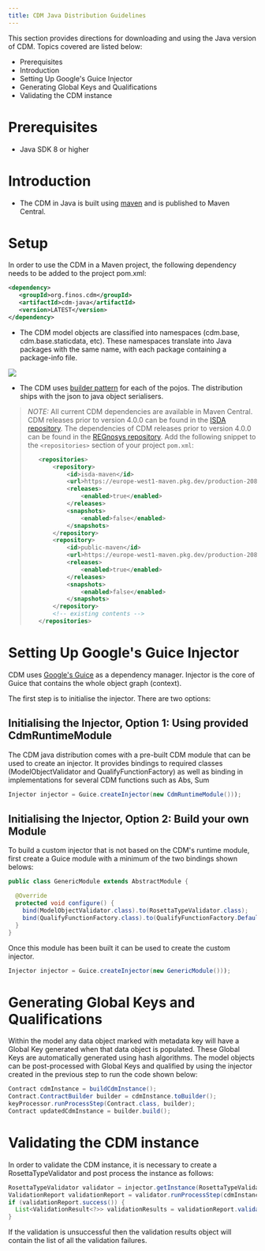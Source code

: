 ```yaml
---
title: CDM Java Distribution Guidelines
---
```


This section provides directions for downloading and using the Java
version of CDM. Topics covered are listed below:

-   Prerequisites
-   Introduction
-   Setting Up Google's Guice Injector
-   Generating Global Keys and Qualifications
-   Validating the CDM instance

# Prerequisites

-   Java SDK 8 or higher

# Introduction

-   The CDM in Java is built using [maven](https://maven.apache.org) and is published to Maven
    Central.

# Setup

In order to use the CDM in a Maven project, the following dependency
needs to be added to the project pom.xml:

``` xml
<dependency>
   <groupId>org.finos.cdm</groupId>
   <artifactId>cdm-java</artifactId>
   <version>LATEST</version>
</dependency>
```

-   The CDM model objects are classified into namespaces (cdm.base,
    cdm.base.staticdata, etc). These namespaces translate into Java
    packages with the same name, with each package containing a
    package-info file.

![](/img/cdm-distribution.png)

-   The CDM uses [builder pattern](https://en.wikipedia.org/wiki/Builder_pattern) for each of the pojos. The
    distribution ships with the json to java object serialisers.

> _NOTE:_ All current CDM dependencies are available in Maven Central.
> CDM releases prior to version 4.0.0 can be found in the [ISDA repository](https://europe-west1-maven.pkg.dev/production-208613/isda-maven).
> The dependencies of CDM releases prior to version 4.0.0 can be found in the [REGnosys repository](https://europe-west1-maven.pkg.dev/production-208613/public-maven).
> Add the following snippet to the `<repositories>` section of your project `pom.xml`:
>
> ``` xml
>    <repositories>
>        <repository>
>            <id>isda-maven</id>
>            <url>https://europe-west1-maven.pkg.dev/production-208613/isda-maven</url>
>            <releases>
>                <enabled>true</enabled>
>            </releases>
>            <snapshots>
>                <enabled>false</enabled>
>            </snapshots>
>        </repository>
>        <repository>
>            <id>public-maven</id>
>            <url>https://europe-west1-maven.pkg.dev/production-208613/public-maven</url>
>            <releases>
>                <enabled>true</enabled>
>            </releases>
>            <snapshots>
>                <enabled>false</enabled>
>            </snapshots>
>        </repository>
>        <!-- existing contents -->
>    </repositories>
>```

# Setting Up Google's Guice Injector

CDM uses [Google's Guice](https://github.com/google/guice) as a dependency manager. Injector is the
core of Guice that contains the whole object graph (context).

The first step is to initialise the injector. There are two options:

## Initialising the Injector, Option 1: Using provided CdmRuntimeModule

The CDM java distribution comes with a pre-built CDM module that can be
used to create an injector. It provides bindings to required classes
(ModelObjectValidator and QualifyFunctionFactory) as well as binding in
implementations for several CDM functions such as Abs, Sum

``` Java
Injector injector = Guice.createInjector(new CdmRuntimeModule()));
```

## Initialising the Injector, Option 2: Build your own Module

To build a custom injector that is not based on the CDM's runtime
module, first create a Guice module with a minimum of the two bindings
shown belows:

``` Java
public class GenericModule extends AbstractModule {

  @Override
  protected void configure() {
    bind(ModelObjectValidator.class).to(RosettaTypeValidator.class);
    bind(QualifyFunctionFactory.class).to(QualifyFunctionFactory.Default.class);
  }
}
```

Once this module has been built it can be used to create the custom
injector.

``` Java
Injector injector = Guice.createInjector(new GenericModule()));
```

# Generating Global Keys and Qualifications

Within the model any data object marked with metadata key will have a
Global Key generated when that data object is populated. These Global
Keys are automatically generated using hash algorithms. The model
objects can be post-processed with Global Keys and qualified by using
the injector created in the previous step to run the code shown below:

``` Java
Contract cdmInstance = buildCdmInstance();
Contract.ContractBuilder builder = cdmInstance.toBuilder();
keyProcessor.runProcessStep(Contract.class, builder);
Contract updatedCdmInstance = builder.build();
```

# Validating the CDM instance

In order to validate the CDM instance, it is necessary to create a
RosettaTypeValidator and post process the instance as follows:

``` Java
RosettaTypeValidator validator = injector.getInstance(RosettaTypeValidator.class);
ValidationReport validationReport = validator.runProcessStep(cdmInstance.getClass(), cdmInstance.toBuilder());
if (validationReport.success()) {
  List<ValidationResult<?>> validationResults = validationReport.validationFailures();
}
```

If the validation is unsuccessful then the validation results object
will contain the list of all the validation failures.